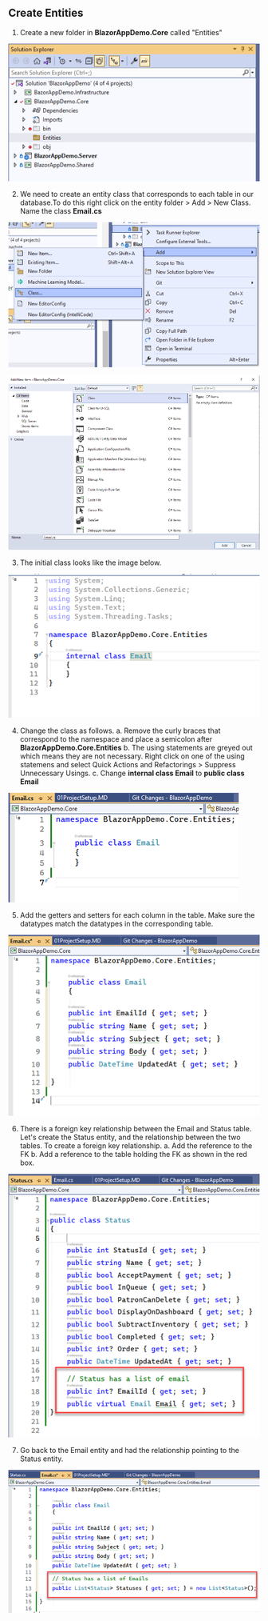 ## Create Entities

1. Create a new folder in **BlazorAppDemo.Core** called "Entities"

![Create Project](img/Entities/01Entities.png)

2. We need to create an entity class that corresponds to each 
table in our database.To do this right click on the entity folder > 
Add > New Class. Name the class **Email.cs**

![Create Project](img/Entities/02CreateEntity.png)

![Create Project](img/Entities/03AddEntityClass.png)

3. The initial class looks like the image below. 

![Create Project](img/Entities/04EmptyClass.png)

4. Change the class as follows.
a. Remove the curly braces that correspond to the namespace and place
a semicolon after **BlazorAppDemo.Core.Entities**
b. The using statements are greyed out which means they are not necessary. 
Right click on one of the using statemens and select 
Quick Actions and Refactorings > Suppress Unnecessary Usings.
c. Change **internal class Email** to **public class Email**

![Create Project](img/Entities/05BasicClassEdits.png)


5. Add the getters and setters for each column in the table. 
Make sure the datatypes match the datatypes in the corresponding
table.

![Create Project](img/Entities/06AddGetSet.png)

6. There is a foreign key relationship between the Email and Status
table. Let's create the Status entity, and the relationship
between the two tables. To create a foreign key relationship.
a. Add the reference to the FK
b. Add a reference to the table holding the FK as shown in the
red box.

![Create Project](img/Entities/07AddStatus.png)

7. Go back to the Email entity and had the relationship
pointing to the Status entity.

![Create Project](img/Entities/08AddEmailStatusRelationship.png)